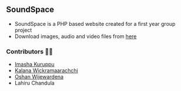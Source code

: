 ## SoundSpace

- SoundSpace is a PHP based website created for a first year group project
- Download images, audio and video files from [here](https://bit.ly/3pvbDyC)

### Contributors 🤝🏻

* [Imasha Kuruppu](https://github.com/ImashaKuruppu25)
* [Kalana Wickramaarachchi](https://github.com/lonewol7f)
* [Oshan Wijewardena](https://github.com/OshanWijewardena)
* Lahiru Chandula
